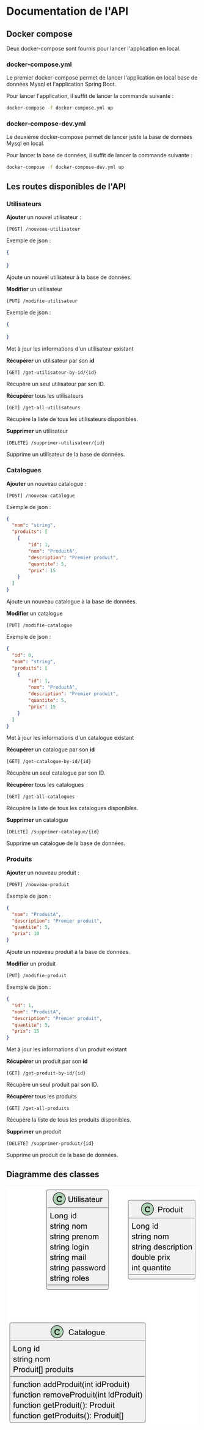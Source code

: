 # Documentation de l'API

## Docker compose

Deux docker-compose sont fournis pour lancer l'application en local.

### docker-compose.yml

Le premier docker-compose permet de lancer l'application en local base de données Mysql et l'application Spring Boot.

Pour lancer l'application, il suffit de lancer la commande suivante :

```bash
docker-compose -f docker-compose.yml up
```

### docker-compose-dev.yml

Le deuxième docker-compose permet de lancer juste la base de données Mysql en local.

Pour lancer la base de données, il suffit de lancer la commande suivante :

```bash
docker-compose -f docker-compose-dev.yml up
```

## Les routes disponibles de l'API

### Utilisateurs

__Ajouter__ un nouvel utilisateur :
```
[POST] /nouveau-utilisateur
```
Exemple de json :
```json
{
  
}
```
Ajoute un nouvel utilisateur à la base de données.

__Modifier__ un utilisateur
```
[PUT] /modifie-utilisateur
```
Exemple de json :
```json
{
  
}
```
Met à jour les informations d'un utilisateur existant

__Récupérer__ un utilisateur par son __id__
```
[GET] /get-utilisateur-by-id/{id}
```
Récupère un seul utilisateur par son ID.

__Récupérer__ tous les utilisateurs
```
[GET] /get-all-utilisateurs
```
Récupère la liste de tous les utilisateurs disponibles.

__Supprimer__ un utilisateur
```
[DELETE] /supprimer-utilisateur/{id}
```
Supprime un utilisateur de la base de données.

### Catalogues

__Ajouter__ un nouveau catalogue :
```
[POST] /nouveau-catalogue
```
Exemple de json :
```json
{
  "nom": "string",
  "produits": [
    {
		"id": 1,
		"nom": "ProduitA",
		"description": "Premier produit",
		"quantite": 5,
		"prix": 15
	}
  ]
}
```
Ajoute un nouveau catalogue à la base de données.

__Modifier__ un catalogue
```
[PUT] /modifie-catalogue
```
Exemple de json :
```json
{
  "id": 0,
  "nom": "string",
  "produits": [
    {
		"id": 1,
		"nom": "ProduitA",
		"description": "Premier produit",
		"quantite": 5,
		"prix": 15
	}
  ]
}
```
Met à jour les informations d'un catalogue existant

__Récupérer__ un catalogue par son __id__
```
[GET] /get-catalogue-by-id/{id}
```
Récupère un seul catalogue par son ID.

__Récupérer__ tous les catalogues
```
[GET] /get-all-catalogues
```
Récupère la liste de tous les catalogues disponibles.

__Supprimer__ un catalogue
```
[DELETE] /supprimer-catalogue/{id}
```
Supprime un catalogue de la base de données.

### Produits

__Ajouter__ un nouveau produit :
```
[POST] /nouveau-produit
```
Exemple de json :
```json
{
  "nom": "ProduitA",
  "description": "Premier produit",
  "quantite": 5,
  "prix": 10
}
```
Ajoute un nouveau produit à la base de données.

__Modifier__ un produit
```
[PUT] /modifie-produit
```
Exemple de json : 
```json
{
  "id": 1,
  "nom": "ProduitA",
  "description": "Premier produit",
  "quantite": 5,
  "prix": 15
}
```
Met à jour les informations d'un produit existant

__Récupérer__ un produit par son __id__
```
[GET] /get-produit-by-id/{id}
```
Récupère un seul produit par son ID.

__Récupérer__ tous les produits
```
[GET] /get-all-produits
```
Récupère la liste de tous les produits disponibles.

__Supprimer__ un produit
```
[DELETE] /supprimer-produit/{id}
```
Supprime un produit de la base de données.

## Diagramme des classes

![Diagramme des classes](https://github.com/Hackathon-M1-AL/Api-CRUD/blob/main/class_diagram.jpg)